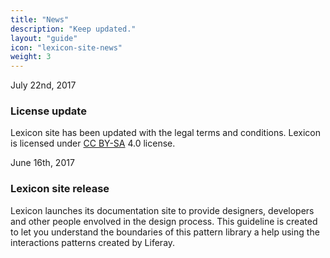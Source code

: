 ```yaml
---
title: "News"
description: "Keep updated."
layout: "guide"
icon: "lexicon-site-news"
weight: 3
---
```


<time>July 22nd, 2017</time>

### License update

Lexicon site has been updated with the legal terms and conditions. Lexicon is licensed under [CC BY-SA](https://creativecommons.org/licenses/by-sa/4.0/) 4.0 license.

<time>June 16th, 2017</time>

### Lexicon site release

Lexicon launches its documentation site to provide designers, developers and other people envolved in the design process. This guideline is created to let you understand the boundaries of this pattern library a help using the interactions patterns created by Liferay.